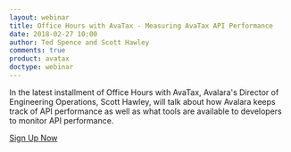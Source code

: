 ```yaml
---
layout: webinar
title: Office Hours with AvaTax - Measuring AvaTax API Performance
date: 2018-02-27 10:00
author: Ted Spence and Scott Hawley
comments: true
product: avatax
doctype: webinar
---
```


In the latest installment of Office Hours with AvaTax, Avalara's Director of Engineering Operations, Scott Hawley, will talk about how Avalara keeps track of API performance as well as what tools are available to developers to monitor API performance.

<p class="btn-callout"><a href="https://attendee.gotowebinar.com/register/8485376921930209795" role="button">Sign Up Now</a></p>
